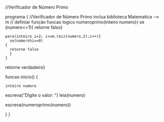 //Verificador de Número Primo

programa {
  //Verificador de Número Primo
  inclua biblioteca Matematica --> m
  // definiar função
  funcao logico numeroprimo(inteiro numero){
    se (numero<=1){
      retorne falso}
   
    para(inteiro i=2; i<=m.raiz(numero,2);i++){
      se(numero%i==0)
    {
      retorne falso
      }
    }

  retorne verdadeiro}

  funcao inicio() {

    inteiro numero 

  escreva("Digite o valor: ")
  leia(numero)


  escreva(numeroprimo(numero))
  
  }
}
    
